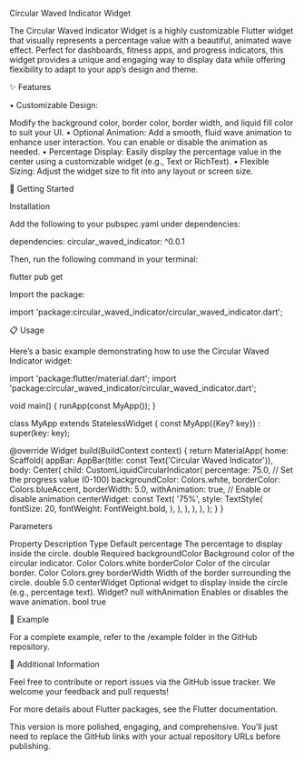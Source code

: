 Circular Waved Indicator Widget

The Circular Waved Indicator Widget is a highly customizable Flutter widget that visually represents a percentage value with a beautiful, animated wave effect. Perfect for dashboards, fitness apps, and progress indicators, this widget provides a unique and engaging way to display data while offering flexibility to adapt to your app’s design and theme.

✨ Features

• Customizable Design:

Modify the background color, border color, border width, and liquid fill color to suit your UI.
• Optional Animation:
Add a smooth, fluid wave animation to enhance user interaction. You can enable or disable the animation as needed.
• Percentage Display:
Easily display the percentage value in the center using a customizable widget (e.g., Text or RichText).
• Flexible Sizing:
Adjust the widget size to fit into any layout or screen size.

🚀 Getting Started

Installation

Add the following to your pubspec.yaml under dependencies:

dependencies:
circular_waved_indicator: ^0.0.1

Then, run the following command in your terminal:

flutter pub get

Import the package:

import 'package:circular_waved_indicator/circular_waved_indicator.dart';

📋 Usage

Here’s a basic example demonstrating how to use the Circular Waved Indicator widget:

import 'package:flutter/material.dart';
import 'package:circular_waved_indicator/circular_waved_indicator.dart';

void main() {
runApp(const MyApp());
}

class MyApp extends StatelessWidget {
const MyApp({Key? key}) : super(key: key);

@override
Widget build(BuildContext context) {
return MaterialApp(
home: Scaffold(
appBar: AppBar(title: const Text('Circular Waved Indicator')),
body: Center(
child: CustomLiquidCircularIndicator(
percentage: 75.0, // Set the progress value (0-100)
backgroundColor: Colors.white,
borderColor: Colors.blueAccent,
borderWidth: 5.0,
withAnimation: true, // Enable or disable animation
centerWidget: const Text(
'75%',
style: TextStyle(
fontSize: 20,
fontWeight: FontWeight.bold,
),
),
),
),
),
);
}
}

Parameters

Property Description Type Default
percentage The percentage to display inside the circle. double Required
backgroundColor Background color of the circular indicator. Color Colors.white
borderColor Color of the circular border. Color Colors.grey
borderWidth Width of the border surrounding the circle. double 5.0
centerWidget Optional widget to display inside the circle (e.g., percentage text). Widget? null
withAnimation Enables or disables the wave animation. bool true

📂 Example

For a complete example, refer to the /example folder in the GitHub repository.

🔧 Additional Information

Feel free to contribute or report issues via the GitHub issue tracker. We welcome your feedback and pull requests!

For more details about Flutter packages, see the Flutter documentation.

This version is more polished, engaging, and comprehensive. You’ll just need to replace the GitHub links with your actual repository URLs before publishing.
